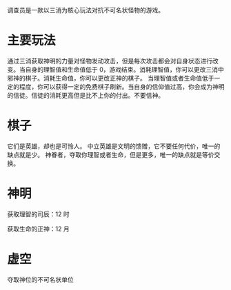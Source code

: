 调查员是一款以三消为核心玩法对抗不可名状怪物的游戏。

# 主要玩法

通过三消获取神明的力量对怪物发动攻击，但是每次攻击都会对自身状态进行改变。当自身的理智值和生命值低于 0，游戏结束。消耗理智值，你可以更改三消中邪神的棋子。消耗生命值，你可以更改正神的棋子。
当理智值或者生命值低于一定的程度，你可以获得一定的免费棋子刷新。当自身的信仰值过高，你会成为神明的信徒。信徒的消耗更高但是比不上你的付出。不要信神。

# 棋子

它们是英雄，却也是可怜人。
中立英雄是文明的馈赠，它不要任何代价，唯一的缺点就是少。
神眷者，夺取你理智或者生命，但是更多，唯一的缺点就是等价交换。

# 神明

获取理智的司辰：12 时

获取生命的正神：12 月

# 虚空

夺取神位的不可名状单位
